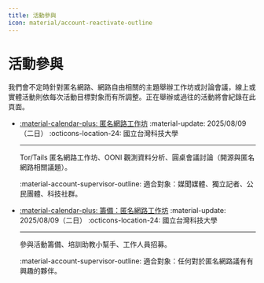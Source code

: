 ```yaml
---
title: 活動參與
icon: material/account-reactivate-outline
---
```


# 活動參與

我們會不定時針對匿名網路、網路自由相關的主題舉辦工作坊或討論會議，線上或實體活動則依每次活動目標對象而有所調整。正在舉辦或過往的活動將會紀錄在此頁面。

<div class="grid cards" markdown>

-   [:material-calendar-plus: 匿名網路工作坊](../event-workshop-2025.md)
    :material-update: 2025/08/09（二日）
    :octicons-location-24: 國立台灣科技大學

    ---

    Tor/Tails 匿名網路工作坊、OONI 觀測資料分析、圓桌會議討論（開源與匿名網路相關議題）。

    :material-account-supervisor-outline: 適合對象：媒聞媒體、獨立記者、公民團體、科技社群。

-   [:material-calendar-plus: 籌備：匿名網路工作坊](../event-workshop-2025-prepare.md)
    :material-update: 2025/08/09（二日）
    :octicons-location-24: 國立台灣科技大學

    ---

    參與活動籌備、培訓助教小幫手、工作人員招募。

    :material-account-supervisor-outline: 適合對象：任何對於匿名網路議有有興趣的夥伴。

</div>
